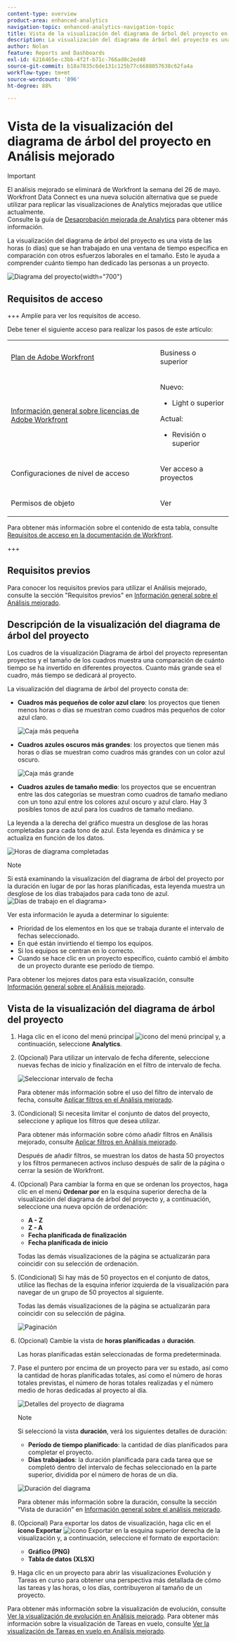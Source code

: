 ```yaml
---
content-type: overview
product-area: enhanced-analytics
navigation-topic: enhanced-analytics-navigation-topic
title: Vista de la visualización del diagrama de árbol del proyecto en Análisis mejorado
description: La visualización del diagrama de árbol del proyecto es una vista de las horas (o días) que se han trabajado en una ventana de tiempo específica en comparación con otros esfuerzos laborales en el tamaño. Esto le ayuda a comprender cuánto tiempo han dedicado las personas a un proyecto.
author: Nolan
feature: Reports and Dashboards
exl-id: 6216465e-c3bb-4f2f-b71c-766ad0c2ed40
source-git-commit: b18a7835c6de131c125b77c6688057638c62fa4a
workflow-type: tm+mt
source-wordcount: '896'
ht-degree: 88%

---
```


# Vista de la visualización del diagrama de árbol del proyecto en Análisis mejorado

>[!IMPORTANT]
>
>El análisis mejorado se eliminará de Workfront la semana del 26 de mayo. Workfront Data Connect es una nueva solución alternativa que se puede utilizar para replicar las visualizaciones de Analytics mejoradas que utilice actualmente. <br>Consulte la guía de [Desaprobación mejorada de Analytics](/help/quicksilver/product-announcements/announcements/enhanced-analytics-deprecation.md) para obtener más información.


<!-- Audited: 12/2023 -->

La visualización del diagrama de árbol del proyecto es una vista de las horas (o días) que se han trabajado en una ventana de tiempo específica en comparación con otros esfuerzos laborales en el tamaño. Esto le ayuda a comprender cuánto tiempo han dedicado las personas a un proyecto.

![Diagrama del proyecto](assets/project-treemap-350x126.png){width="700"}

## Requisitos de acceso

+++ Amplíe para ver los requisitos de acceso.

Debe tener el siguiente acceso para realizar los pasos de este artículo:

<table style="table-layout:auto"> 
 <col> 
 <col> 
 <tbody> 
  <tr> 
   <td role="rowheader"><a href="https://business.adobe.com/products/workfront/pricing.html" target="_blank">Plan de Adobe Workfront</a></td> 
   <td> <p>Business o superior</p> </td> 
  </tr> 
  <tr> 
   <td role="rowheader"><a href="../administration-and-setup/add-users/access-levels-and-object-permissions/wf-licenses.md" class="MCXref xref">Información general sobre licencias de Adobe Workfront</a></td> 
   <td>   <p>Nuevo:</p> 
   <ul><li>Light o superior</li></ul>
   <p>Actual:</p>
   <ul><li>Revisión o superior</li></ul>
 </td> 
  </tr> 
  <tr> 
   <td role="rowheader">Configuraciones de nivel de acceso</td> 
   <td> <p>Ver acceso a proyectos</p> <!--<p>Note: If you still don't have access, ask your Workfront administrator if they set additional restrictions in your access level.<br>For information on how a Workfront administrator can change your access level, see <a href="../administration-and-setup/add-users/configure-and-grant-access/create-modify-access-levels.md" class="MCXref xref">Create or modify custom access levels</a>.</p>--> </td> 
  </tr> 
  <tr> 
   <td role="rowheader">Permisos de objeto</td> 
   <td> <p>Ver</p> <!--<p>For information on requesting additional access, see <a href="../workfront-basics/grant-and-request-access-to-objects/request-access.md" class="MCXref xref">Request access to objects </a>.</p>--> </td> 
  </tr> 
 </tbody> 
</table>

Para obtener más información sobre el contenido de esta tabla, consulte [Requisitos de acceso en la documentación de Workfront](/help/quicksilver/administration-and-setup/add-users/access-levels-and-object-permissions/access-level-requirements-in-documentation.md).

+++

## Requisitos previos

Para conocer los requisitos previos para utilizar el Análisis mejorado, consulte la sección &quot;Requisitos previos&quot; en [Información general sobre el Análisis mejorado](../enhanced-analytics/enhanced-analytics-overview.md).

## Descripción de la visualización del diagrama de árbol del proyecto

Los cuadros de la visualización Diagrama de árbol del proyecto representan proyectos y el tamaño de los cuadros muestra una comparación de cuánto tiempo se ha invertido en diferentes proyectos. Cuanto más grande sea el cuadro, más tiempo se dedicará al proyecto.

La visualización del diagrama de árbol del proyecto consta de:

* **Cuadros más pequeños de color azul claro**: los proyectos que tienen menos horas o días se muestran como cuadros más pequeños de color azul claro.

  ![Caja más pequeña](assets/project-treemap-smaller-box.png)

* **Cuadros azules oscuros más grandes**: los proyectos que tienen más horas o días se muestran como cuadros más grandes con un color azul oscuro.

  ![Caja más grande](assets/project-treemap-larger-box-350x205.png)

* **Cuadros azules de tamaño medio**: los proyectos que se encuentran entre las dos categorías se muestran como cuadros de tamaño mediano con un tono azul entre los colores azul oscuro y azul claro. Hay 3 posibles tonos de azul para los cuadros de tamaño mediano.

La leyenda a la derecha del gráfico muestra un desglose de las horas completadas para cada tono de azul. Esta leyenda es dinámica y se actualiza en función de los datos.

![Horas de diagrama completadas](assets/project-treemap-hours-completed.png)

>[!NOTE]
>
>Si está examinando la visualización del diagrama de árbol del proyecto por la duración en lugar de por las horas planificadas, esta leyenda muestra un desglose de los días trabajados para cada tono de azul.\
>![Días de trabajo en el diagrama](assets/project-treemap-days-worked.png)>

Ver esta información le ayuda a determinar lo siguiente:

* Prioridad de los elementos en los que se trabaja durante el intervalo de fechas seleccionado.
* En qué están invirtiendo el tiempo los equipos.
* Si los equipos se centran en lo correcto.
* Cuando se hace clic en un proyecto específico, cuánto cambió el ámbito de un proyecto durante ese período de tiempo.

Para obtener los mejores datos para esta visualización, consulte [Información general sobre el Análisis mejorado](../enhanced-analytics/enhanced-analytics-overview.md).

## Vista de la visualización del diagrama de árbol del proyecto

1. Haga clic en el icono del menú principal ![icono del menú principal](assets/main-menu-icon-16x12.png) y, a continuación, seleccione **Analytics**.
1. (Opcional) Para utilizar un intervalo de fecha diferente, seleccione nuevas fechas de inicio y finalización en el filtro de intervalo de fecha.

   ![Seleccionar intervalo de fecha](assets/filters-select-date-range-350x344.png)

   Para obtener más información sobre el uso del filtro de intervalo de fecha, consulte [Aplicar filtros en el Análisis mejorado](../enhanced-analytics/use-enhanced-analytics-filters.md).

1. (Condicional) Si necesita limitar el conjunto de datos del proyecto, seleccione y aplique los filtros que desea utilizar.

   Para obtener más información sobre cómo añadir filtros en Análisis mejorado, consulte [Aplicar filtros en Análisis mejorado](../enhanced-analytics/use-enhanced-analytics-filters.md).

   Después de añadir filtros, se muestran los datos de hasta 50 proyectos y los filtros permanecen activos incluso después de salir de la página o cerrar la sesión de Workfront.

1. (Opcional) Para cambiar la forma en que se ordenan los proyectos, haga clic en el menú **Ordenar por** en la esquina superior derecha de la visualización del diagrama de árbol del proyecto y, a continuación, seleccione una nueva opción de ordenación:

   * **A - Z**
   * **Z - A**
   * **Fecha planificada de finalización**
   * **Fecha planificada de inicio**

   Todas las demás visualizaciones de la página se actualizarán para coincidir con su selección de ordenación.

1. (Condicional) Si hay más de 50 proyectos en el conjunto de datos, utilice las flechas de la esquina inferior izquierda de la visualización para navegar de un grupo de 50 proyectos al siguiente.

   Todas las demás visualizaciones de la página se actualizarán para coincidir con su selección de página.

   ![Paginación](assets/pagination-350x118.png)

1. (Opcional) Cambie la vista de **horas planificadas** a **duración**.

   Las horas planificadas están seleccionadas de forma predeterminada.

1. Pase el puntero por encima de un proyecto para ver su estado, así como la cantidad de horas planificadas totales, así como el número de horas totales previstas, el número de horas totales realizadas y el número medio de horas dedicadas al proyecto al día.

   ![Detalles del proyecto de diagrama](assets/project-treemap-project-details-350x404.png)

   >[!NOTE]
   >
   >Si seleccionó la vista **duración**, verá los siguientes detalles de duración:
   >
   >* **Período de tiempo planificado**: la cantidad de días planificados para completar el proyecto.
   >* **Días trabajados**: la duración planificada para cada tarea que se completó dentro del intervalo de fechas seleccionado en la parte superior, dividida por el número de horas de un día.
   >   
   >![Duración del diagrama](assets/duration-treemap-350x159.png)
   >
   >Para obtener más información sobre la duración, consulte la sección “Vista de duración” en [Información general sobre el análisis mejorado](../enhanced-analytics/enhanced-analytics-overview.md).

1. (Opcional) Para exportar los datos de visualización, haga clic en el **icono Exportar** ![icono Exportar](assets/export.png) en la esquina superior derecha de la visualización y, a continuación, seleccione el formato de exportación:

   * **Gráfico (PNG)**
   * **Tabla de datos (XLSX)**

1. Haga clic en un proyecto para abrir las visualizaciones Evolución y Tareas en curso para obtener una perspectiva más detallada de cómo las tareas y las horas, o los días, contribuyeron al tamaño de un proyecto.

Para obtener más información sobre la visualización de evolución, consulte [Ver la visualización de evolución en Análisis mejorado](../enhanced-analytics/burndown-overview.md). Para obtener más información sobre la visualización de Tareas en vuelo, consulte [Ver la visualización de Tareas en vuelo en Análisis mejorado](../enhanced-analytics/tasks-in-flight-overview.md).

